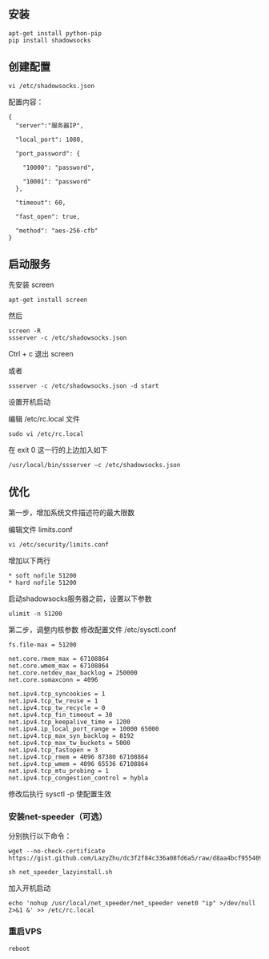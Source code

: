 

## 安装

	apt-get install python-pip
	pip install shadowsocks

## 创建配置

	vi /etc/shadowsocks.json

配置内容：

	{
	  "server":"服务器IP",

	  "local_port": 1080,

	  "port_password": {

	    "10000": "password",

	    "10001": "password"
	  },

	  "timeout": 60,

	  "fast_open": true,

	  "method": "aes-256-cfb"
	}

## 启动服务

先安装 screen
		
	apt-get install screen

然后 
		
	screen -R
	ssserver -c /etc/shadowsocks.json

Ctrl + c 退出 screen

或者
	
	ssserver -c /etc/shadowsocks.json -d start

设置开机启动
	
编辑 /etc/rc.local 文件

	sudo vi /etc/rc.local

在 exit 0 这一行的上边加入如下

	/usr/local/bin/ssserver –c /etc/shadowsocks.json


## 优化

第一步，增加系统文件描述符的最大限数

编辑文件 limits.conf

	vi /etc/security/limits.conf

增加以下两行

	* soft nofile 51200
	* hard nofile 51200

启动shadowsocks服务器之前，设置以下参数

	ulimit -n 51200

第二步，调整内核参数
修改配置文件 /etc/sysctl.conf

	fs.file-max = 51200

	net.core.rmem_max = 67108864
	net.core.wmem_max = 67108864
	net.core.netdev_max_backlog = 250000
	net.core.somaxconn = 4096

	net.ipv4.tcp_syncookies = 1
	net.ipv4.tcp_tw_reuse = 1
	net.ipv4.tcp_tw_recycle = 0
	net.ipv4.tcp_fin_timeout = 30
	net.ipv4.tcp_keepalive_time = 1200
	net.ipv4.ip_local_port_range = 10000 65000
	net.ipv4.tcp_max_syn_backlog = 8192
	net.ipv4.tcp_max_tw_buckets = 5000
	net.ipv4.tcp_fastopen = 3
	net.ipv4.tcp_rmem = 4096 87380 67108864
	net.ipv4.tcp_wmem = 4096 65536 67108864
	net.ipv4.tcp_mtu_probing = 1
	net.ipv4.tcp_congestion_control = hybla
	
修改后执行 sysctl -p 使配置生效

### 安装net-speeder（可选）

分别执行以下命令：

	wget --no-check-certificate https://gist.github.com/LazyZhu/dc3f2f84c336a08fd6a5/raw/d8aa4bcf955409e28a262ccf52921a65fe49da99/net_speeder_lazyinstall.sh

	sh net_speeder_lazyinstall.sh

加入开机启动

	echo 'nohup /usr/local/net_speeder/net_speeder venet0 "ip" >/dev/null 2>&1 &' >> /etc/rc.local

### 重启VPS

	reboot



		
